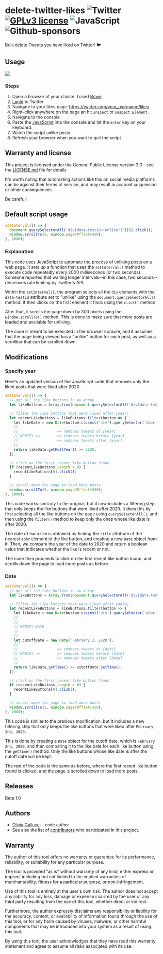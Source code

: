 
# delete-twitter-likes ![Twitter](https://img.shields.io/badge/Twitter-%231DA1F2.svg?style=for-the-badge&logo=Twitter&logoColor=white) [![GPLv3 license](https://img.shields.io/badge/License-GPLv3-green.svg?style=for-the-badge)](http://perso.crans.org/besson/LICENSE.html) ![JavaScript](https://img.shields.io/badge/javascript-9558B2.svg?style=for-the-badge&logo=JavaScript&logoColor=%23F7DF1E) ![Github-sponsors](https://img.shields.io/badge/sponsor-pink?style=for-the-badge&logo=GitHub-Sponsors&logoColor=#EA4AAA) 

Bulk delete Tweets you have liked on Twitter! :bird:

## Usage 
![](https://github.com/oliviagallucci/delete-twitter-likes/blob/main/delete-twitter-likes-usage.gif)

### Steps
1. Open a browser of your choice. I used [Brave](https://brave.com/).
2. [Login](https://twitter.com/login?lang=en) to Twitter 
3. Navigate to your likes page: https://twitter.com/your_username/likes
4. Right-click anywhere on the page an hit `Inspect` or `Inspect Element`.
5. Navigate to the console 
6. Paste the [JavaScript](https://github.com/oliviagallucci/delete-twitter-likes#default-script-usage) into the console and hit the `enter` key on your keyboard. 
7. Watch the script unlike posts
8. Refresh your browser when you want to quit the script 

## Warranty and license
This project is licensed under the General Public License version 3.0 - see the [LICENSE.md](LICENSE.md) file for details

It's worth noting that automating actions like this on social media platforms can be against their terms of service, and may result in account suspension or other consequences.

Be careful! 

## Default script usage 

```JavaScript
setInterval(() => {
  document.querySelectorAll('div[data-testid="unlike"]')[0].click(); 
  window.scrollTo(0, window.pageYOffset+300);
}, 2000);
```

### Explanation

This code uses JavaScript to automate the process of unliking posts on a web page. It sets up a function that uses the `setInterval()` method to execute code repeatedly every 2000 milliseconds (or two seconds). Someone reported that waiting longer intervals--in this case, two seconds--decreases rate limiting by Twitter's API. 


Within the `setInterval()`, the program selects all the `div` elements with the `data-testid` attribute set to "unlike" using the `document.querySelectorAll()` method. It then clicks on the first element it finds using the `click()` method.

After that, it scrolls the page down by 300 pixels using the `window.scrollTo()` method. This is done to make sure that more posts are loaded and available for unliking.

The code is meant to be executed in the browser console, and it assumes that the page being viewed has a "unlike" button for each post, as well as a scrollbar that can be scrolled down. 

## Modifications 

### Specify year 

Here's an updated version of the JavaScript code that removes only the liked posts that were liked after 2020:

```JavaScript 
setInterval(() => {
  // get all the like buttons in an array
  let likeButtons = Array.from(document.querySelectorAll('div[data-testid="unlike"]'));

  // filter the like buttons that were liked after [year]
  let recentLikeButtons = likeButtons.filter(button => {
    let likeDate = new Date(button.closest('div').querySelector('abbr').getAttribute('title'));   
    //                 
    //                  == removes tweets on [year]
    // MODIFY >=        >= removes tweets before [year]
    //                  <= removes tweets after [year]
    //
    return likeDate.getFullYear() >= 2020; 
  });

  // click on the first recent like button found
  if (recentLikeButtons.length > 0) {
    recentLikeButtons[0].click();
  }

  // scroll down the page to load more posts
  window.scrollTo(0, window.pageYOffset+300);
}, 2000);
```

This code works similarly to the original, but it now includes a filtering step that only keeps the like buttons that were liked after 2020. It does this by first selecting all the like buttons on the page using `querySelectorAll()`, and then using the `filter()` method to keep only the ones whose like date is after 2020.

The date of each like is obtained by finding the `title` attribute of the nearest `abbr` element to the like button, and creating a new `Date` object from it. Then, we compare the year of the date to 2020 and return a boolean value that indicates whether the like is recent or not.

The code then proceeds to click on the first recent like button found, and scrolls down the page to load more posts as before.

### Date 

```JavaScript
setInterval(() => {
  // get all the like buttons in an array
  let likeButtons = Array.from(document.querySelectorAll('div[data-testid="unlike"]'));

  // filter the like buttons that were liked after [date]
  let recentLikeButtons = likeButtons.filter(button => {
    let likeDate = new Date(button.closest('div').querySelector('abbr').getAttribute('title'));
    //
    //                          
    // MODIFY DATE           
    //
    //
    let cutoffDate = new Date('February 2, 2020');
    //                      
    //                  == removes tweets on [date]
    // MODIFY >=        >= removes tweets before [date]
    //                  <= removes tweets after [date]
    //
    return likeDate.getTime() >= cutoffDate.getTime();
  });

  // click on the first recent like button found
  if (recentLikeButtons.length > 0) {
    recentLikeButtons[0].click();
  }

  // scroll down the page to load more posts
  window.scrollTo(0, window.pageYOffset+300);
}, 2000);
```

This code is similar to the previous modification, but it includes a new filtering step that only keeps the like buttons that were liked after `February 2nd, 2020`.

This is done by creating a `Date` object for the cutoff date, which is `February 2nd, 2020`, and then comparing it to the like date for each like button using the `getTime()` method. Only the like buttons whose like date is after the cutoff date will be kept.

The rest of the code is the same as before, where the first recent like button found is clicked, and the page is scrolled down to load more posts.

## Releases 

Beta 1.0

## Authors

* [Olivia Gallucci](https://github.com/oliviagallucci) - code author 
* See also the list of [contributors](https://github.com/oliviagallucci/delete-twitter-likes) who participated in this project.

## Warranty  
The author of this tool offers no warranty or guarantee for its performance, reliability, or suitability for any particular purpose.

The tool is provided "as is" without warranty of any kind, either express or implied, including but not limited to the implied warranties of merchantability, fitness for a particular purpose, or non-infringement.

Use of this tool is entirely at the user's own risk. The author does not accept any liability for any loss, damage or expense incurred by the user or any third party resulting from the use of this tool, whether direct or indirect.

Furthermore, the author expressly disclaims any responsibility or liability for the accuracy, content, or availability of information found through the use of this tool, or for any harm caused by viruses, malware, or other harmful components that may be introduced into your system as a result of using this tool.

By using this tool, the user acknowledges that they have read this warranty statement and agree to assume all risks associated with its use.
